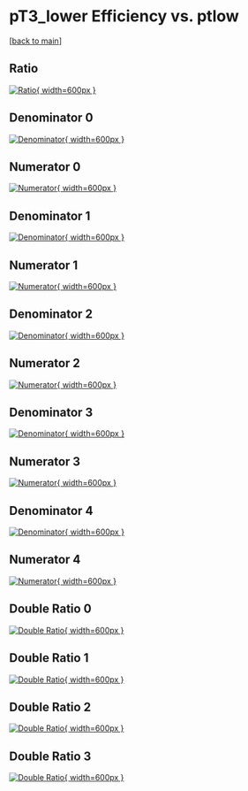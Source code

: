 # pT3_lower Efficiency vs. ptlow

[[back to main](./)]



## Ratio

[![Ratio](../mtv/var/pT3_lower_xtr_0_0_eff_ptlow.png){ width=600px }](../mtv/var/pT3_lower_xtr_0_0_eff_ptlow.pdf)

## Denominator 0

[![Denominator](../mtv/den/pT3_lower_xtr_0_0_eff_ptlow_den0.png){ width=600px }](../mtv/den/pT3_lower_xtr_0_0_eff_ptlow_den0.pdf)

## Numerator 0

[![Numerator](../mtv/num/pT3_lower_xtr_0_0_eff_ptlow_num0.png){ width=600px }](../mtv/num/pT3_lower_xtr_0_0_eff_ptlow_num0.pdf)

## Denominator 1

[![Denominator](../mtv/den/pT3_lower_xtr_0_0_eff_ptlow_den1.png){ width=600px }](../mtv/den/pT3_lower_xtr_0_0_eff_ptlow_den1.pdf)

## Numerator 1

[![Numerator](../mtv/num/pT3_lower_xtr_0_0_eff_ptlow_num1.png){ width=600px }](../mtv/num/pT3_lower_xtr_0_0_eff_ptlow_num1.pdf)

## Denominator 2

[![Denominator](../mtv/den/pT3_lower_xtr_0_0_eff_ptlow_den2.png){ width=600px }](../mtv/den/pT3_lower_xtr_0_0_eff_ptlow_den2.pdf)

## Numerator 2

[![Numerator](../mtv/num/pT3_lower_xtr_0_0_eff_ptlow_num2.png){ width=600px }](../mtv/num/pT3_lower_xtr_0_0_eff_ptlow_num2.pdf)

## Denominator 3

[![Denominator](../mtv/den/pT3_lower_xtr_0_0_eff_ptlow_den3.png){ width=600px }](../mtv/den/pT3_lower_xtr_0_0_eff_ptlow_den3.pdf)

## Numerator 3

[![Numerator](../mtv/num/pT3_lower_xtr_0_0_eff_ptlow_num3.png){ width=600px }](../mtv/num/pT3_lower_xtr_0_0_eff_ptlow_num3.pdf)

## Denominator 4

[![Denominator](../mtv/den/pT3_lower_xtr_0_0_eff_ptlow_den4.png){ width=600px }](../mtv/den/pT3_lower_xtr_0_0_eff_ptlow_den4.pdf)

## Numerator 4

[![Numerator](../mtv/num/pT3_lower_xtr_0_0_eff_ptlow_num4.png){ width=600px }](../mtv/num/pT3_lower_xtr_0_0_eff_ptlow_num4.pdf)

## Double Ratio 0

[![Double Ratio](../mtv/ratio/pT3_lower_xtr_0_0_eff_ptlow_ratio0.png){ width=600px }](../mtv/ratio/pT3_lower_xtr_0_0_eff_ptlow_ratio0.pdf)

## Double Ratio 1

[![Double Ratio](../mtv/ratio/pT3_lower_xtr_0_0_eff_ptlow_ratio1.png){ width=600px }](../mtv/ratio/pT3_lower_xtr_0_0_eff_ptlow_ratio1.pdf)

## Double Ratio 2

[![Double Ratio](../mtv/ratio/pT3_lower_xtr_0_0_eff_ptlow_ratio2.png){ width=600px }](../mtv/ratio/pT3_lower_xtr_0_0_eff_ptlow_ratio2.pdf)

## Double Ratio 3

[![Double Ratio](../mtv/ratio/pT3_lower_xtr_0_0_eff_ptlow_ratio3.png){ width=600px }](../mtv/ratio/pT3_lower_xtr_0_0_eff_ptlow_ratio3.pdf)

